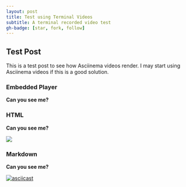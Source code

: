 ```yaml
---
layout: post
title: Test using Terminal Videos
subtitle: A terminal recorded video test
gh-badge: [star, fork, follow]
---
```

 
## Test Post

This is a test post to see how Asciinema videos render. I may start using Asciinema videos if this is a good solution.


### Embedded Player
**Can you see me?**
<script src="https://asciinema.org/a/696204.js" id="asciicast-696204" async="true"></script>


### HTML

**Can you see me?**

<a href="https://asciinema.org/a/696204" target="_blank"><img src="https://asciinema.org/a/696204.svg" /></a>

### Markdown

**Can you see me?**

[![asciicast](https://asciinema.org/a/696204.svg)](https://asciinema.org/a/696204)

